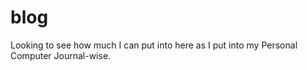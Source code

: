 # blog
Looking to see how much I can put into here as I put into my Personal Computer Journal-wise.
